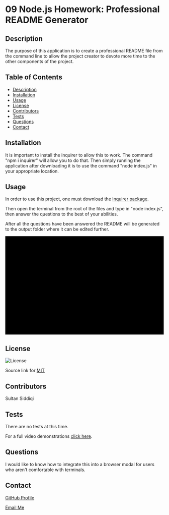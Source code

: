 
# 09 Node.js Homework: Professional README Generator

## Description

The purpose of this application is to create a professional README file from the command line to allow the project creator to devote more time to the other components of the project.

## Table of Contents
- [Description](#description)
- [Installation](#installation)
- [Usage](#usage)
- [License](#license)
- [Contributors](#contributors)
- [Tests](#tests)
- [Questions](#questions)
- [Contact](#contact)

## Installation

It is important to install the inquirer to allow this to work. The command "npm i inquirer" will allow you to do that. Then simply running the application after downloading it is to use the command "node index.js" in your appropriate location.

## Usage

In order to use this project, one must download the [Inquirer package](https://www.npmjs.com/package/inquirer).

Then open the terminal from the root of the files and type in "node index.js", then answer the questions to the best of your abilities. 

After all the questions have been answered the README will be generated to the output folder where it can be edited further. 

![The inquirer in action](assets/demo.gif)

## License

![License](https://img.shields.io/badge/License-MIT-yellow.svg)

Source link for [MIT](https://opensource.org/licenses/MIT)


## Contributors

Sultan Siddiqi

## Tests

There are no tests at this time.

For a full video demonstrations [click here](https://youtu.be/-eZgUK9PaCs).

## Questions

I would like to know how to integrate this into a browser modal for users who aren't comfortable with terminals. 

## Contact

[GitHub Profile](https://github.com/sultansiddiqi)

[Email Me](sultan.siddiqi@gmail.com)

